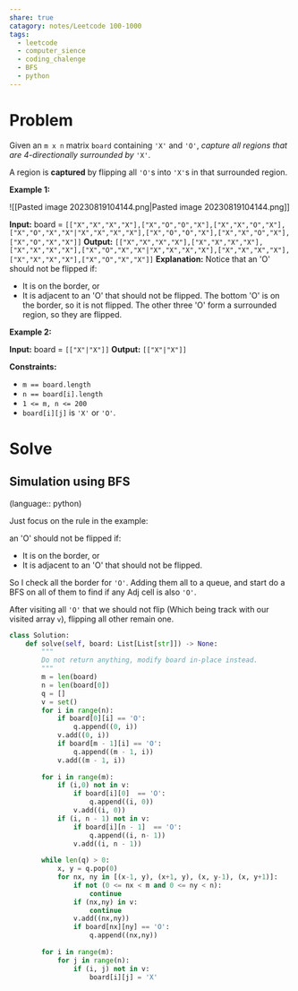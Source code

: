 ```yaml
---
share: true
catagory: notes/Leetcode 100-1000
tags:
  - leetcode
  - computer_sience
  - coding_chalenge
  - BFS
  - python
---
```



# Problem

Given an `m x n` matrix `board` containing `'X'` and `'O'`, _capture all regions that are 4-directionally surrounded by_ `'X'`.

A region is **captured** by flipping all `'O'`s into `'X'`s in that surrounded region.

**Example 1:**

![[Pasted image 20230819104144.png|Pasted image 20230819104144.png]]

**Input:** board = `[["X","X","X","X"],["X","O","O","X"],["X","X","O","X"],["X","O","X","X"|"X","X","X","X"],["X","O","O","X"],["X","X","O","X"],["X","O","X","X"]]`
**Output:** `[["X","X","X","X"],["X","X","X","X"],["X","X","X","X"],["X","O","X","X"|"X","X","X","X"],["X","X","X","X"],["X","X","X","X"],["X","O","X","X"]]`
**Explanation:** Notice that an 'O' should not be flipped if:
- It is on the border, or
- It is adjacent to an 'O' that should not be flipped.
The bottom 'O' is on the border, so it is not flipped.
The other three 'O' form a surrounded region, so they are flipped.

**Example 2:**

**Input:** board = `[["X"|"X"]]`
**Output:** `[["X"|"X"]]`

**Constraints:**

- `m == board.length`
- `n == board[i].length`
- `1 <= m, n <= 200`
- `board[i][j]` is `'X'` or `'O'`.

# Solve

## Simulation using BFS
(language:: python)

Just focus on the rule in the example: 

an 'O' should not be flipped if:
- It is on the border, or
- It is adjacent to an 'O' that should not be flipped.

So I check all the border for `'O'`. Adding them all to a queue, and start do a BFS on all of them to find if any Adj cell is also `'O'`.

After visiting all `'O'` that we should not flip (Which being track with our visited array `v`), flipping all other remain one.

```python
class Solution:
    def solve(self, board: List[List[str]]) -> None:
        """
        Do not return anything, modify board in-place instead.
        """
        m = len(board)
        n = len(board[0])
        q = []
        v = set()
        for i in range(n):
            if board[0][i] == 'O':
                q.append((0, i))
            v.add((0, i))
            if board[m - 1][i] == 'O':
                q.append((m - 1, i))
            v.add((m - 1, i))
            
        for i in range(m):
            if (i,0) not in v:
                if board[i][0]  == 'O':
                    q.append((i, 0))
                v.add((i, 0))
            if (i, n - 1) not in v:
                if board[i][n - 1]  == 'O':
                    q.append((i, n- 1))
                v.add((i, n - 1))
            
        while len(q) > 0:
            x, y = q.pop(0)
            for nx, ny in [(x-1, y), (x+1, y), (x, y-1), (x, y+1)]:
                if not (0 <= nx < m and 0 <= ny < n):
                    continue
                if (nx,ny) in v:
                    continue
                v.add((nx,ny))
                if board[nx][ny] == 'O':
                    q.append((nx,ny))
        
        for i in range(m):
            for j in range(n):
                if (i, j) not in v:
                    board[i][j] = 'X'
```

